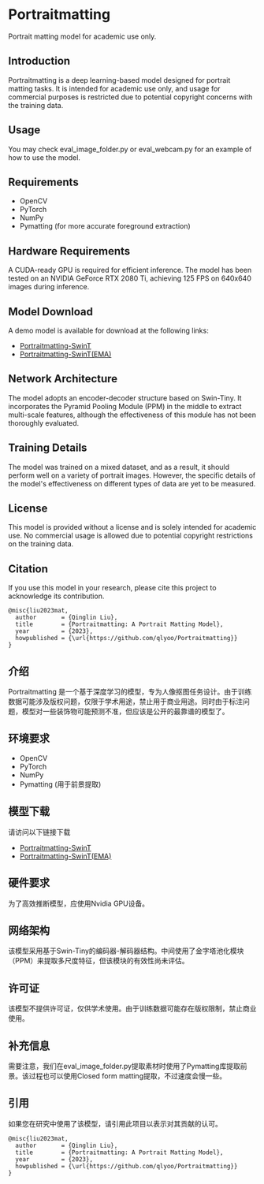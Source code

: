 # Portraitmatting

Portrait matting model for academic use only.

## Introduction

Portraitmatting is a deep learning-based model designed for portrait matting tasks. It is intended for academic use only, and usage for commercial purposes is restricted due to potential copyright concerns with the training data. 

## Usage

You may check eval_image_folder.py or eval_webcam.py for an example of how to use the model.

## Requirements

- OpenCV
- PyTorch
- NumPy
- Pymatting (for more accurate foreground extraction)

## Hardware Requirements

A CUDA-ready GPU is required for efficient inference. The model has been tested on an NVIDIA GeForce RTX 2080 Ti, achieving 125 FPS on 640x640 images during inference.

## Model Download

A demo model is available for download at the following links:

- [Portraitmatting-SwinT](https://mega.nz/file/KIwHkAYB#U0TyXVIBCE9qBoUOcFGYsQs5JGkQdRe2ZnVXGVx0Dxw)
- [Portraitmatting-SwinT(EMA)](https://mega.nz/file/XdZnSQ5S#0M7-YHrShoGY8iBP0kHvUkia5KUYhvkob12L78KdHLI)

## Network Architecture

The model adopts an encoder-decoder structure based on Swin-Tiny. It incorporates the Pyramid Pooling Module (PPM) in the middle to extract multi-scale features, although the effectiveness of this module has not been thoroughly evaluated.

## Training Details

The model was trained on a mixed dataset, and as a result, it should perform well on a variety of portrait images. However, the specific details of the model's effectiveness on different types of data are yet to be measured.

## License

This model is provided without a license and is solely intended for academic use. No commercial usage is allowed due to potential copyright restrictions on the training data.

## Citation

If you use this model in your research, please cite this project to acknowledge its contribution.

```plaintext
@misc{liu2023mat,
  author       = {Qinglin Liu},
  title        = {Portraitmatting: A Portrait Matting Model},
  year         = {2023},
  howpublished = {\url{https://github.com/qlyoo/Portraitmatting}}
}
```

## 介绍

Portraitmatting 是一个基于深度学习的模型，专为人像抠图任务设计。由于训练数据可能涉及版权问题，仅限于学术用途，禁止用于商业用途。同时由于标注问题，模型对一些装饰物可能预测不准，但应该是公开的最靠谱的模型了。

## 环境要求

- OpenCV
- PyTorch
- NumPy
- Pymatting (用于前景提取)

## 模型下载

请访问以下链接下载

- [Portraitmatting-SwinT](https://mega.nz/file/KIwHkAYB#U0TyXVIBCE9qBoUOcFGYsQs5JGkQdRe2ZnVXGVx0Dxw)
- [Portraitmatting-SwinT(EMA)](https://mega.nz/file/XdZnSQ5S#0M7-YHrShoGY8iBP0kHvUkia5KUYhvkob12L78KdHLI)

## 硬件要求

为了高效推断模型，应使用Nvidia GPU设备。

## 网络架构

该模型采用基于Swin-Tiny的编码器-解码器结构。中间使用了金字塔池化模块（PPM）来提取多尺度特征，但该模块的有效性尚未评估。

## 许可证

该模型不提供许可证，仅供学术使用。由于训练数据可能存在版权限制，禁止商业使用。

## 补充信息

需要注意，我们在eval_image_folder.py提取素材时使用了Pymatting库提取前景。该过程也可以使用Closed form matting提取，不过速度会慢一些。

## 引用

如果您在研究中使用了该模型，请引用此项目以表示对其贡献的认可。

```plaintext
@misc{liu2023mat,
  author       = {Qinglin Liu},
  title        = {Portraitmatting: A Portrait Matting Model},
  year         = {2023},
  howpublished = {\url{https://github.com/qlyoo/Portraitmatting}}
}
```